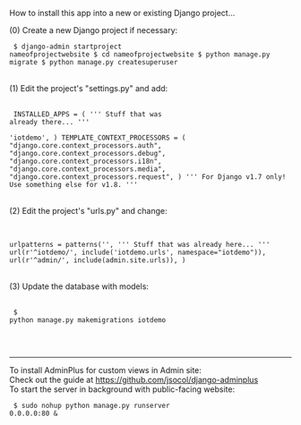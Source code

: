 
How to install this app into a new or existing Django project... 


(0) Create a new Django project if necessary: 
<br/><pre lang="bash"><code>
$ django-admin startproject nameofprojectwebsite 
$ cd nameofprojectwebsite 
$ python manage.py migrate 
$ python manage.py createsuperuser 
</pre></code>
<br/>
(1) Edit the project's "settings.py" and add: <br/>
<br/><pre lang="python"><code>
INSTALLED_APPS = (
	''' Stuff that was already there... '''  
	'iotdemo',
)
TEMPLATE_CONTEXT_PROCESSORS = (
	"django.core.context_processors.auth", 
	"django.core.context_processors.debug", 
	"django.core.context_processors.i18n", 
	"django.core.context_processors.media", 
	"django.core.context_processors.request", 
)
''' For Django v1.7 only! Use something else for v1.8. '''
</pre></code>
<br/>
(2) Edit the project's "urls.py" and change: <br/>
<br/><pre lang="python"><code>
urlpatterns = patterns('', 
	''' Stuff that was already here... ''' 
	url(r'^iotdemo/', include('iotdemo.urls', namespace="iotdemo")), 
	url(r'^admin/', include(admin.site.urls)), 
) 
</pre></code>
<br/>
(3) Update the database with models: <br/>
<br/><pre lang="bash"><code>
$ python manage.py makemigrations iotdemo <br/>
</pre></code><br/>

---

To install AdminPlus for custom views in Admin site: <br/>
Check out the guide at https://github.com/jsocol/django-adminplus
<br/>
To start the server in background with public-facing website: 
<br/><pre lang="bash"><code>
$ sudo nohup  python manage.py runserver 0.0.0.0:80 & 
</pre></code><br/>
